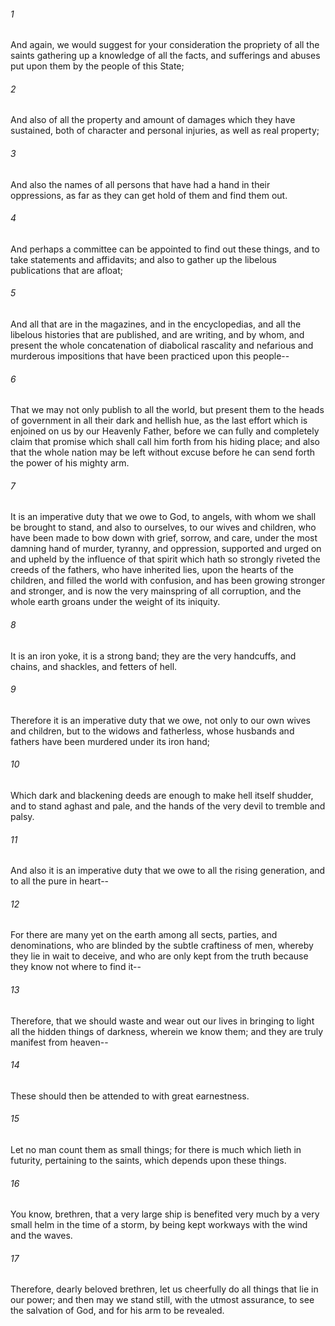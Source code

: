 ###### 1
And again, we would suggest for your consideration the propriety of all the saints gathering up a knowledge of all the facts, and sufferings and abuses put upon them by the people of this State;

###### 2
And also of all the property and amount of damages which they have sustained, both of character and personal injuries, as well as real property;

###### 3
And also the names of all persons that have had a hand in their oppressions, as far as they can get hold of them and find them out.

###### 4
And perhaps a committee can be appointed to find out these things, and to take statements and affidavits; and also to gather up the libelous publications that are afloat;

###### 5
And all that are in the magazines, and in the encyclopedias, and all the libelous histories that are published, and are writing, and by whom, and present the whole concatenation of diabolical rascality and nefarious and murderous impositions that have been practiced upon this people--

###### 6
That we may not only publish to all the world, but present them to the heads of government in all their dark and hellish hue, as the last effort which is enjoined on us by our Heavenly Father, before we can fully and completely claim that promise which shall call him forth from his hiding place; and also that the whole nation may be left without excuse before he can send forth the power of his mighty arm.

###### 7
It is an imperative duty that we owe to God, to angels, with whom we shall be brought to stand, and also to ourselves, to our wives and children, who have been made to bow down with grief, sorrow, and care, under the most damning hand of murder, tyranny, and oppression, supported and urged on and upheld by the influence of that spirit which hath so strongly riveted the creeds of the fathers, who have inherited lies, upon the hearts of the children, and filled the world with confusion, and has been growing stronger and stronger, and is now the very mainspring of all corruption, and the whole earth groans under the weight of its iniquity.

###### 8
It is an iron yoke, it is a strong band; they are the very handcuffs, and chains, and shackles, and fetters of hell.

###### 9
Therefore it is an imperative duty that we owe, not only to our own wives and children, but to the widows and fatherless, whose husbands and fathers have been murdered under its iron hand;

###### 10
Which dark and blackening deeds are enough to make hell itself shudder, and to stand aghast and pale, and the hands of the very devil to tremble and palsy.

###### 11
And also it is an imperative duty that we owe to all the rising generation, and to all the pure in heart--

###### 12
For there are many yet on the earth among all sects, parties, and denominations, who are blinded by the subtle craftiness of men, whereby they lie in wait to deceive, and who are only kept from the truth because they know not where to find it--

###### 13
Therefore, that we should waste and wear out our lives in bringing to light all the hidden things of darkness, wherein we know them; and they are truly manifest from heaven--

###### 14
These should then be attended to with great earnestness.

###### 15
Let no man count them as small things; for there is much which lieth in futurity, pertaining to the saints, which depends upon these things.

###### 16
You know, brethren, that a very large ship is benefited very much by a very small helm in the time of a storm, by being kept workways with the wind and the waves.

###### 17
Therefore, dearly beloved brethren, let us cheerfully do all things that lie in our power; and then may we stand still, with the utmost assurance, to see the salvation of God, and for his arm to be revealed.

